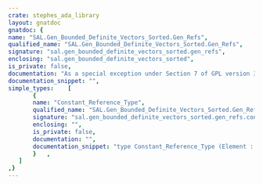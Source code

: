 ```yaml
---
crate: stephes_ada_library
layout: gnatdoc
gnatdoc: {
name: "SAL.Gen_Bounded_Definite_Vectors_Sorted.Gen_Refs",
qualified_name: "SAL.Gen_Bounded_Definite_Vectors_Sorted.Gen_Refs",
signature: "sal.gen_bounded_definite_vectors_sorted.gen_refs",
enclosing: "sal.gen_bounded_definite_vectors_sorted",
is_private: false,
documentation: "As a special exception under Section 7 of GPL version 3, you are granted\nadditional permissions described in the GCC Runtime Library Exception,\nversion 3.1, as published by the Free Software Foundation.",
documentation_snippet: "",
simple_types:    [
       {
       name: "Constant_Reference_Type",
       qualified_name: "SAL.Gen_Bounded_Definite_Vectors_Sorted.Gen_Refs.Constant_Reference_Type",
       signature: "sal.gen_bounded_definite_vectors_sorted.gen_refs.constant_reference_type",
       enclosing: "",
       is_private: false,
       documentation: "",
       documentation_snippet: "type Constant_Reference_Type (Element : not null access constant Element_Type) is private with\n  Implicit_Dereference => Element;",
       }   ,
   ]
,}
---
```

